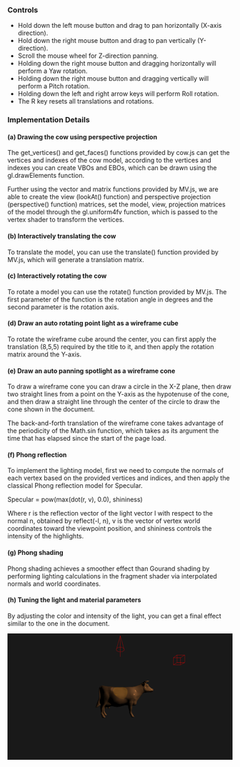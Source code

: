 ### Controls

* Hold down the left mouse button and drag to pan horizontally (X-axis direction).
* Hold down the right mouse button and drag to pan vertically (Y-direction).
* Scroll the mouse wheel for Z-direction panning.
* Holding down the right mouse button and dragging horizontally will perform a Yaw rotation.
* Holding down the right mouse button and dragging vertically will perform a Pitch rotation.
* Holding down the left and right arrow keys will perform Roll rotation.
* The R key resets all translations and rotations.

### Implementation Details

#### (a) Drawing the cow using perspective projection

The get_vertices() and get_faces() functions provided by cow.js can get the vertices and indexes of the cow model, according to the vertices and indexes you can create VBOs and EBOs, which can be drawn using the gl.drawElements function.

Further using the vector and matrix functions provided by MV.js, we are able to create the view (lookAt() function) and perspective projection (perspective() function) matrices, set the model, view, projection matrices of the model through the gl.uniform4fv function, which is passed to the vertex shader to transform the vertices.

#### (b) Interactively translating the cow

To translate the model, you can use the translate() function provided by MV.js, which will generate a translation matrix.

#### (c) Interactively rotating the cow

To rotate a model you can use the rotate() function provided by MV.js. The first parameter of the function is the rotation angle in degrees and the second parameter is the rotation axis.

#### (d) Draw an auto rotating point light as a wireframe cube

To rotate the wireframe cube around the center, you can first apply the translation (8,5,5) required by the title to it, and then apply the rotation matrix around the Y-axis.

#### (e) Draw an auto panning spotlight as a wireframe cone

To draw a wireframe cone you can draw a circle in the X-Z plane, then draw two straight lines from a point on the Y-axis as the hypotenuse of the cone, and then draw a straight line through the center of the circle to draw the cone shown in the document.

The back-and-forth translation of the wireframe cone takes advantage of the periodicity of the Math.sin function, which takes as its argument the time that has elapsed since the start of the page load.

#### (f) Phong reflection

To implement the lighting model, first we need to compute the normals of each vertex based on the provided vertices and indices, and then apply the classical Phong reflection model for Specular.

Specular = pow(max(dot(r, v), 0.0),  shininess)

Where r is the reflection vector of the light vector l with respect to the normal n, obtained by reflect(-l, n), v is the vector of vertex world coordinates toward the viewpoint position, and shininess controls the intensity of the highlights.

#### (g) Phong shading

Phong shading achieves a smoother effect than Gourand shading by performing lighting calculations in the fragment shader via interpolated normals and world coordinates.

#### (h) Tuning the light and material parameters

By adjusting the color and intensity of the light, you can get a final effect similar to the one in the document.

![Final](Final.png)